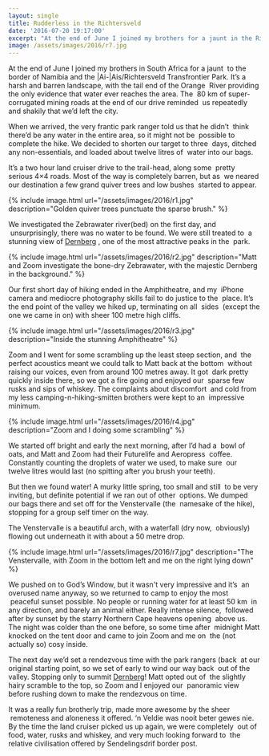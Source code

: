 ```yaml
---
layout: single
title: Rudderless in the Richtersveld
date: '2016-07-20 19:17:00'
excerpt: "At the end of June I joined my brothers for a jaunt in the Richtersveld Transfrontier Park. It’s a harsh and barren landscape."
image: /assets/images/2016/r7.jpg
---
```


At the end of June I joined my brothers in South Africa for a jaunt  to the border of Namibia and the |Ai-|Ais/Richtersveld Transfrontier Park. It’s a harsh and barren landscape, with the tail end of the Orange  River providing the only evidence that water ever reaches the area. The  80 km of super-corrugated mining roads at the end of our drive reminded  us repeatedly and shakily that we’d left the city.

When we arrived, the very frantic park ranger told us that he didn’t  think there’d be any water in the entire area, so it might not be  possible to complete the hike. We decided to shorten our target to three  days, ditched any non-essentials, and loaded about twelve litres of  water into our bags.

It’s a two hour land cruiser drive to the trail-head, along some  pretty serious 4×4 roads. Most of the way is completely barren, but as  we neared our destination a few grand quiver trees and low bushes  started to appear.

{% include image.html url="/assets/images/2016/r1.jpg" description="Golden quiver trees punctuate the sparse brush." %}

We investigated the Zebrawater river(bed) on the first day, and  unsurprisingly, there was no water to be found. We were still treated to  a stunning view of [Dernberg](https://en.wikipedia.org/wiki/Dernberg) , one of the most attractive peaks in the  park.

{% include image.html url="/assets/images/2016/r2.jpg" description="Matt and Zoom investigate the bone-dry Zebrawater, with the majestic Dernberg in the background." %}

Our first short day of hiking ended in the Amphitheatre, and my  iPhone camera and mediocre photography skills fail to do justice to the  place. It’s the end point of the valley we hiked up, terminating on all  sides  (except the one we came in on) with sheer 100 metre high cliffs.

{% include image.html url="/assets/images/2016/r3.jpg" description="Inside the stunning Amphitheatre" %}

Zoom and I went for some scrambling up the least steep section, and  the perfect acoustics meant we could talk to Matt back at the bottom  without raising our voices, even from around 100 metres away. It got  dark pretty quickly inside there, so we got a fire going and enjoyed our  sparse few rusks and sips of whiskey. The complaints about discomfort  and cold from my less camping-n-hiking-smitten brothers were kept to an  impressive minimum.

{% include image.html url="/assets/images/2016/r4.jpg" description="Zoom and I doing some scrambling" %}

We started off bright and early the next morning, after I’d had a  bowl of oats, and Matt and Zoom had their Futurelife and Aeropress  coffee. Constantly counting the droplets of water we used, to make sure  our twelve litres would last (no spitting after you brush your teeth).

But then we found water! A murky little spring, too small and still  to be very inviting, but definite potential if we ran out of other  options. We dumped our bags there and set off for the Venstervalle (the  namesake of the hike), stopping for a group self timer on the way.

The Venstervalle is a beautiful arch, with a waterfall (dry now,  obviously) flowing out underneath it with about a 50 metre drop.

{% include image.html url="/assets/images/2016/r7.jpg" description="The Venstervalle, with Zoom in the bottom left and me on the right lying down" %}

We pushed on to God’s Window, but it wasn't very impressive and it’s  an overused name anyway, so we returned to camp to enjoy the most  peaceful sunset possible. No people or running water for at least 50 km  in any direction, and barely an animal either. Really intense silence,  followed after by sunset by the starry Northern Cape heavens opening  above us. The night was colder than the one before, so some time after  midnight Matt knocked on the tent door and came to join Zoom and me on  the (not actually so) cosy inside.

The next day we’d set a rendezvous time with the park rangers (back  at our original starting point, so we set of early to wind our way back  out of the valley. Stopping only to summit [Dernberg](https://en.wikipedia.org/wiki/Dernberg)! Matt opted out of  the slightly hairy scramble to the top, so Zoom and I enjoyed our  panoramic view before rushing down to make the rendezvous on time.

It was a really fun brotherly trip, made more awesome by the sheer  remoteness and aloneness it offered. ‘n Veldie was nooit beter gewes nie. By the time the land cruiser picked us up again, we were completely  out of food, water, rusks and whiskey, and very much looking forward to  the relative civilisation offered by Sendelingsdrif border post.
